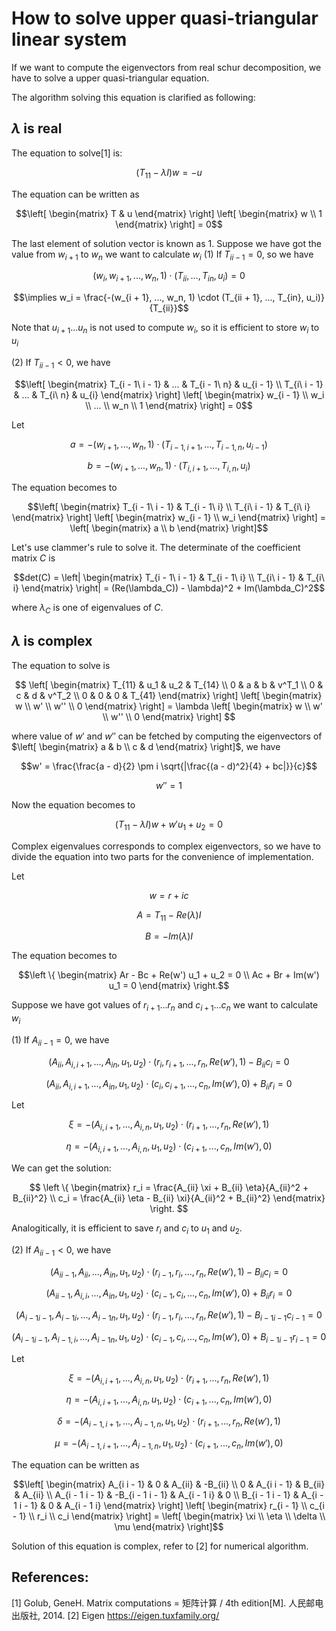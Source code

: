 # How to solve upper quasi-triangular linear system

If we want to compute the eigenvectors from real schur decomposition, we have to solve a upper quasi-triangular equation.

The algorithm solving this equation is clarified as following:

## $\lambda$ is real
The equation to solve[1] is:

$$(T_{11} - \lambda I)w = -u$$

The equation can be written as

$$\left[ \begin{matrix} T & u \end{matrix} \right] \left[ \begin{matrix} w \\ 1 \end{matrix} \right] = 0$$

The last element of solution vector is known as 1. Suppose we have got the value from $w_{i + 1}$ to $w_{n}$ we want to calculate $w_i$
(1) If ${T_{ii-1}} = 0$, so we have

$$(w_i, w_{i + 1}, ..., w_n, 1) \cdot (T_{ii}, ..., T_{in}, u_i) = 0$$

$$\implies w_i = \frac{-(w_{i + 1}, ..., w_n, 1) \cdot (T_{ii + 1}, ..., T_{in}, u_i)}{T_{ii}}$$

Note that $u_{i + 1} ... u_n$ is not used to compute $w_i$, so it is efficient to store $w_i$ to $u_i$

(2) If ${T_{ii-1}} < 0$, we have

$$\left[ \begin{matrix} T_{i - 1\ i - 1} & ... & T_{i - 1\ n} & u_{i - 1} \\ T_{i\ i - 1} & ... & T_{i\ n} & u_{i} \end{matrix} \right] \left[ \begin{matrix} w_{i - 1} \\ w_i \\ ... \\ w_n \\ 1 \end{matrix} \right] = 0$$

Let

$$a = -(w_{i + 1}, ..., w_n, 1) \cdot (T_{i - 1, i + 1}, ..., T_{i - 1, n}, u_{i - 1})$$

$$b = -(w_{i + 1}, ..., w_n, 1) \cdot (T_{i, i + 1}, ..., T_{i, n}, u_{i})$$

The equation becomes to

$$\left[ \begin{matrix} T_{i - 1\ i - 1} & T_{i - 1\ i} \\ T_{i\ i - 1} & T_{i\ i} \end{matrix} \right] \left[ \begin{matrix} w_{i - 1} \\ w_i \end{matrix} \right] = \left[ \begin{matrix} a \\ b \end{matrix} \right]$$

Let's use clammer's rule to solve it. The determinate of the coefficient matrix $C$ is

$$det(C) = \left| \begin{matrix} T_{i - 1\ i - 1} & T_{i - 1\ i} \\ T_{i\ i - 1} & T_{i\ i} \end{matrix} \right| = (Re(\lambda_C)) - \lambda)^2 + Im(\lambda_C)^2$$

where $\lambda_C$ is one of eigenvalues of $C$.

## $\lambda$ is complex
The equation to solve is

$$ \left[ \begin{matrix} T_{11} & u_1 & u_2 & T_{14} \\ 0 & a & b & v^T_1 \\ 0 & c & d & v^T_2 \\ 0 & 0 & 0 & T_{41} \end{matrix} \right] \left[ \begin{matrix} w \\ w' \\ w'' \\ 0 \end{matrix} \right] = \lambda \left[ \begin{matrix} w \\ w' \\ w'' \\ 0 \end{matrix} \right] $$

where value of $w'$ and $w''$ can be fetched by computing the eigenvectors of $\left[ \begin{matrix} a & b \\ c & d \end{matrix} \right]$, we have

$$w' = \frac{\frac{a - d}{2} \pm i \sqrt{|\frac{(a - d)^2}{4} + bc|}}{c}$$

$$w'' = 1$$

Now the equation becomes to

$$(T_{11} - \lambda I)w + w' u_1 + u_2 = 0$$

Complex eigenvalues corresponds to complex eigenvectors, so we have to divide the equation into two parts for the convenience of implementation.

Let

$$w = r + ic$$

$$A = T_{11} - Re(\lambda)I$$

$$B = -Im(\lambda)I$$

The equation becomes to

$$\left \{ \begin{matrix} Ar - Bc + Re(w') u_1 + u_2 = 0 \\ Ac + Br + Im(w') u_1 = 0 \end{matrix} \right.$$

Suppose we have got values of $r_{i + 1} ... r_{n}$ and $c_{i + 1} ... c_{n}$ we want to calculate $w_i$

(1) If $A_{i i - 1} = 0$, we have

$$(A_{ii}, A_{i, i + 1}, ..., A_{in}, u_1, u_2) \cdot (r_i, r_{i + 1}, ..., r_n, Re(w'), 1) - B_{ii} c_i = 0$$

$$(A_{ii}, A_{i, i + 1}, ..., A_{in}, u_1, u_2) \cdot (c_i, c_{i + 1}, ..., c_n, Im(w'), 0) + B_{ii} r_i = 0$$

Let

$$\xi = -(A_{i, i + 1}, ..., A_{i, n}, u_1, u_2) \cdot (r_{i + 1}, ..., r_n, Re(w'), 1)$$

$$\eta = -(A_{i, i + 1}, ..., A_{i, n}, u_1, u_2) \cdot (c_{i + 1}, ..., c_n, Im(w'), 0)$$

We can get the solution:

$$ \left \{ \begin{matrix} r_i = \frac{A_{ii} \xi + B_{ii} \eta}{A_{ii}^2 + B_{ii}^2} \\ c_i = \frac{A_{ii} \eta - B_{ii} \xi}{A_{ii}^2 + B_{ii}^2} \end{matrix} \right. $$

Analogitically, it is efficient to save $r_i$ and $c_i$ to $u_1$ and $u_2$.

(2) If $A_{i i - 1} < 0$, we have

$$(A_{ii - 1}, A_{ii}, ..., A_{in}, u_1, u_2) \cdot (r_{i - 1}, r_{i}, ..., r_n, Re(w'), 1) - B_{ii} c_i = 0$$

$$(A_{ii - 1}, A_{i, i}, ..., A_{in}, u_1, u_2) \cdot (c_{i - 1}, c_{i}, ..., c_n, Im(w'), 0) + B_{ii} r_i = 0$$

$$(A_{i - 1 i - 1}, A_{i - 1 i}, ..., A_{i - 1 n}, u_1, u_2) \cdot (r_{i - 1}, r_{i}, ..., r_n, Re(w'), 1) - B_{i - 1 i - 1} c_{i - 1} = 0$$

$$(A_{i - 1 i - 1}, A_{i - 1, i}, ..., A_{i - 1 n}, u_1, u_2) \cdot (c_{i - 1}, c_{i}, ..., c_n, Im(w'), 0) + B_{i - 1 i - 1} r_{i - 1} = 0$$

Let

$$\xi = -(A_{i, i + 1}, ..., A_{i, n}, u_1, u_2) \cdot (r_{i + 1}, ..., r_n, Re(w'), 1)$$

$$\eta = -(A_{i, i + 1}, ..., A_{i, n}, u_1, u_2) \cdot (c_{i + 1}, ..., c_n, Im(w'), 0)$$

$$\delta = -(A_{i - 1, i + 1}, ..., A_{i - 1, n}, u_1, u_2) \cdot (r_{i + 1}, ..., r_n, Re(w'), 1)$$

$$\mu = -(A_{i - 1, i + 1}, ..., A_{i - 1, n}, u_1, u_2) \cdot (c_{i + 1}, ..., c_n, Im(w'), 0)$$

The equation can be written as

$$\left[ \begin{matrix} A_{i i - 1} & 0 & A_{ii} & -B_{ii} \\ 0 & A_{i i - 1} & B_{ii} & A_{ii} \\ A_{i - 1 i - 1} & -B_{i - 1 i - 1} & A_{i - 1 i} & 0 \\ B_{i - 1 i - 1} & A_{i - 1 i - 1} & 0 & A_{i - 1 i} \end{matrix} \right] \left[ \begin{matrix} r_{i - 1} \\ c_{i - 1} \\ r_i \\ c_i \end{matrix} \right] = \left[ \begin{matrix} \xi \\ \eta \\ \delta \\ \mu \end{matrix} \right]$$

Solution of this equation is complex, refer to [2] for numerical algorithm.

## References:
[1] Golub, GeneH. Matrix computations = 矩阵计算 / 4th edition[M]. 人民邮电出版社, 2014.
[2] Eigen https://eigen.tuxfamily.org/
